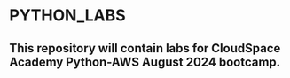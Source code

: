 # PYTHON_LABS
## This repository will contain labs for CloudSpace Academy Python-AWS August 2024 bootcamp.

